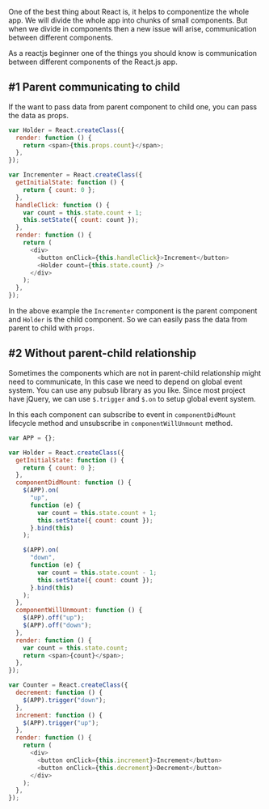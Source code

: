 <!--


---
 "React.js : communication between components"
excerpt: "React.js : communication between components"
date: 2015-05-08 00:00:00 IST
updated: 2015-05-08 00:00:00 IST
categories: javascript
tags: reactjs, javascript
---

-->
<!DOCTYPE html>
<html>

<head>
  <title>basic-git-workflow</title>
  <meta charset="utf-8">
  <meta name="viewport" content="width=device-width, initial-scale=1.0">

  <link rel="stylesheet" href="./css/bootstrap.css">
  <link rel="stylesheet" href="./css/bootstrap.grid.css">
  <link rel="stylesheet" href="./css/bootstrap.min.css">
  <link rel="stylesheet" href="./css/bootstrap-reboot.min.css">
  <link rel="stylesheet" href="./css/bootstrap.css.map">
  <link rel="stylesheet" href="./css/blog-home.css">
  <link rel="stylesheet" href="./css/prism.css">
  <script async defer src="./css/prism.js"></script>
</head>

<body>

One of the best thing about React is, it helps to componentize the whole app. We will divide the whole app into chunks of small components. But when we divide in components then a new issue will arise, communication between different components.

As a reactjs beginner one of the things you should know is communication between different components of the React.js app.

## \#1 Parent communicating to child

If the want to pass data from parent component to child one, you can pass the data as props.

```js
var Holder = React.createClass({
  render: function () {
    return <span>{this.props.count}</span>;
  },
});

var Incrementer = React.createClass({
  getInitialState: function () {
    return { count: 0 };
  },
  handleClick: function () {
    var count = this.state.count + 1;
    this.setState({ count: count });
  },
  render: function () {
    return (
      <div>
        <button onClick={this.handleClick}>Increment</button>
        <Holder count={this.state.count} />
      </div>
    );
  },
});
```

In the above example the `Incrementer` component is the parent component and `Holder` is the child component. So we can easily pass the data from parent to child with `props`.

## \#2 Without parent-child relationship

Sometimes the components which are not in parent-child relationship might need to communicate, In this case we need to depend on global event system. You can use any pubsub library as you like. Since most project have jQuery, we can use `$.trigger` and `$.on` to setup global event system.

In this each component can subscribe to event in `componentDidMount` lifecycle method and unsubscribe in `componentWillUnmount` method.

```js
var APP = {};

var Holder = React.createClass({
  getInitialState: function () {
    return { count: 0 };
  },
  componentDidMount: function () {
    $(APP).on(
      "up",
      function (e) {
        var count = this.state.count + 1;
        this.setState({ count: count });
      }.bind(this)
    );

    $(APP).on(
      "down",
      function (e) {
        var count = this.state.count - 1;
        this.setState({ count: count });
      }.bind(this)
    );
  },
  componentWillUnmount: function () {
    $(APP).off("up");
    $(APP).off("down");
  },
  render: function () {
    var count = this.state.count;
    return <span>{count}</span>;
  },
});

var Counter = React.createClass({
  decrement: function () {
    $(APP).trigger("down");
  },
  increment: function () {
    $(APP).trigger("up");
  },
  render: function () {
    return (
      <div>
        <button onClick={this.increment}>Increment</button>
        <button onClick={this.decrement}>Decrement</button>
      </div>
    );
  },
});
```
